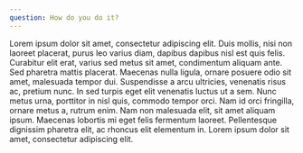 ```yaml
---
question: How do you do it?
---
```

Lorem ipsum dolor sit amet, consectetur adipiscing elit. Duis mollis, nisi non laoreet placerat, purus leo varius diam, dapibus dapibus nisl est quis felis. Curabitur elit erat, varius sed metus sit amet, condimentum aliquam ante. Sed pharetra mattis placerat. Maecenas nulla ligula, ornare posuere odio sit amet, malesuada tempor dui. Suspendisse a arcu ultricies, venenatis risus ac, pretium nunc. In sed turpis eget elit venenatis luctus ut a sem. Nunc metus urna, porttitor in nisl quis, commodo tempor orci. Nam id orci fringilla, ornare metus a, rutrum enim. Nam non malesuada elit, sit amet aliquam ipsum. Maecenas lobortis mi eget felis fermentum laoreet. Pellentesque dignissim pharetra elit, ac rhoncus elit elementum in. Lorem ipsum dolor sit amet, consectetur adipiscing elit.